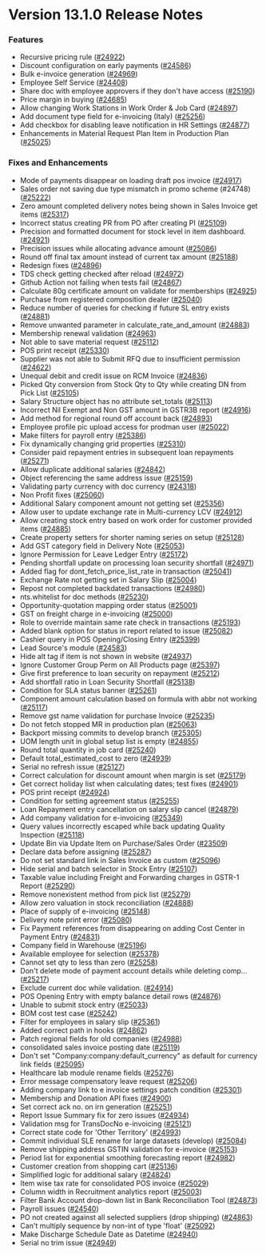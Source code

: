 # Version 13.1.0 Release Notes

### Features

- Recursive pricing rule ([#24922](https://github.com/nts/prodman/pull/24922))
- Discount configuration on early payments ([#24586](https://github.com/nts/prodman/pull/24586))
- Bulk e-invoice generation ([#24969](https://github.com/nts/prodman/pull/24969))
- Employee Self Service ([#24408](https://github.com/nts/prodman/pull/24408))
- Share doc with employee approvers if they don't have access ([#25190](https://github.com/nts/prodman/pull/25190))
- Price margin in buying ([#24685](https://github.com/nts/prodman/pull/24685))
- Allow changing Work Stations in Work Order & Job Card ([#24897](https://github.com/nts/prodman/pull/24897))
- Add document type field for e-invoicing (Italy) ([#25256](https://github.com/nts/prodman/pull/25256))
- Add checkbox for disabling leave notification in HR Settings ([#24877](https://github.com/nts/prodman/pull/24877))
- Enhancements in Material Request Plan Item in Production Plan ([#25025](https://github.com/nts/prodman/pull/25025))


### Fixes and Enhancements
- Mode of payments disappear on loading draft pos invoice ([#24917](https://github.com/nts/prodman/pull/24917))
- Sales order not saving due type mismatch in promo scheme (#24748) ([#25222](https://github.com/nts/prodman/pull/25222))
- Zero amount completed delivery notes being shown in Sales Invoice get items ([#25317](https://github.com/nts/prodman/pull/25317))
- Incorrect status creating PR from PO after creating PI ([#25109](https://github.com/nts/prodman/pull/25109))
- Precision and formatted document for stock level in item dashboard. ([#24921](https://github.com/nts/prodman/pull/24921))
- Precision issues while allocating advance amount ([#25086](https://github.com/nts/prodman/pull/25086))
- Round off final tax amount instead of current tax amount ([#25188](https://github.com/nts/prodman/pull/25188))
- Redesign fixes ([#24896](https://github.com/nts/prodman/pull/24896))
- TDS check getting checked after reload ([#24972](https://github.com/nts/prodman/pull/24972))
- Github Action not failing when tests fail ([#24867](https://github.com/nts/prodman/pull/24867))
- Calculate 80g certificate amount on validate for memberships ([#24925](https://github.com/nts/prodman/pull/24925))
- Purchase from registered composition dealer ([#25040](https://github.com/nts/prodman/pull/25040))
- Reduce number of queries for checking if future SL entry exists ([#24881](https://github.com/nts/prodman/pull/24881))
- Remove unwanted parameter in calculate_rate_and_amount ([#24883](https://github.com/nts/prodman/pull/24883))
- Membership renewal validation ([#24963](https://github.com/nts/prodman/pull/24963))
- Not able to save material request ([#25112](https://github.com/nts/prodman/pull/25112))
- POS print receipt ([#25330](https://github.com/nts/prodman/pull/25330))
- Supplier was not able to Submit RFQ due to insufficient permission ([#24622](https://github.com/nts/prodman/pull/24622))
- Unequal debit and credit issue on RCM Invoice ([#24836](https://github.com/nts/prodman/pull/24836))
- Picked Qty conversion from Stock Qty to Qty while creating DN from Pick List ([#25105](https://github.com/nts/prodman/pull/25105))
- Salary Structure object has no attribute set_totals ([#25113](https://github.com/nts/prodman/pull/25113))
- Incorrect Nil Exempt and Non GST amount in GSTR3B report ([#24916](https://github.com/nts/prodman/pull/24916))
- Add method for regional round off account back ([#24893](https://github.com/nts/prodman/pull/24893))
- Employee profile pic upload access for prodman user ([#25022](https://github.com/nts/prodman/pull/25022))
- Make filters for payroll entry ([#25386](https://github.com/nts/prodman/pull/25386))
- Fix dynamically changing grid properties ([#25310](https://github.com/nts/prodman/pull/25310))
- Consider paid repayment entries in subsequent loan repayments ([#25271](https://github.com/nts/prodman/pull/25271))
- Allow duplicate additional salaries ([#24842](https://github.com/nts/prodman/pull/24842))
- Object referencing the same address issue ([#25159](https://github.com/nts/prodman/pull/25159))
- Validating party currency with doc currency ([#24318](https://github.com/nts/prodman/pull/24318))
- Non Profit fixes ([#25060](https://github.com/nts/prodman/pull/25060))
- Additional Salary component amount not getting set ([#25356](https://github.com/nts/prodman/pull/25356))
- Allow user to update exchange rate in Multi-currency LCV ([#24912](https://github.com/nts/prodman/pull/24912))
- Allow creating stock entry based on work order for customer provided items ([#24885](https://github.com/nts/prodman/pull/24885))
- Create property setters for shorter naming series on setup ([#25128](https://github.com/nts/prodman/pull/25128))
- Add GST category field in Delivery Note ([#25053](https://github.com/nts/prodman/pull/25053))
- Ignore Permission for Leave Ledger Entry ([#25172](https://github.com/nts/prodman/pull/25172))
- Pending shortfall update  on processing loan security shortfall ([#24971](https://github.com/nts/prodman/pull/24971))
- Added flag for dont_fetch_price_list_rate in transaction ([#25041](https://github.com/nts/prodman/pull/25041))
- Exchange Rate not getting set in Salary Slip ([#25004](https://github.com/nts/prodman/pull/25004))
- Repost not completed backdated transactions ([#24980](https://github.com/nts/prodman/pull/24980))
- nts.whitelist for doc methods ([#25230](https://github.com/nts/prodman/pull/25230))
- Opportunity-quotation mapping order status ([#25001](https://github.com/nts/prodman/pull/25001))
- GST on freight charge in e-invoicing ([#25000](https://github.com/nts/prodman/pull/25000))
- Role to override maintain same rate check in transactions ([#25193](https://github.com/nts/prodman/pull/25193))
- Added blank option for status in report related to issue ([#25082](https://github.com/nts/prodman/pull/25082))
- Cashier query in POS Opening/Closing Entry ([#25399](https://github.com/nts/prodman/pull/25399))
- Lead Source's module ([#24583](https://github.com/nts/prodman/pull/24583))
- Hide alt tag if item is not shown in website ([#24937](https://github.com/nts/prodman/pull/24937))
- Ignore Customer Group Perm on All Products page ([#25397](https://github.com/nts/prodman/pull/25397))
- Give first preference to loan security on repayment ([#25212](https://github.com/nts/prodman/pull/25212))
- Add shortfall ratio in Loan Security Shortfall ([#25138](https://github.com/nts/prodman/pull/25138))
- Condition for SLA status banner ([#25261](https://github.com/nts/prodman/pull/25261))
- Component amount calculation based on formula with abbr not working ([#25117](https://github.com/nts/prodman/pull/25117))
- Remove gst name validation for purchase Invoice ([#25235](https://github.com/nts/prodman/pull/25235))
- Do not fetch stopped MR in production plan ([#25063](https://github.com/nts/prodman/pull/25063))
- Backport missing commits to develop branch ([#25305](https://github.com/nts/prodman/pull/25305))
- UOM length unit in global setup list is empty ([#24855](https://github.com/nts/prodman/pull/24855))
- Round total quantity in job card ([#25240](https://github.com/nts/prodman/pull/25240))
- Default total_estimated_cost to zero ([#24939](https://github.com/nts/prodman/pull/24939))
- Serial no refresh issue ([#25127](https://github.com/nts/prodman/pull/25127))
- Correct calculation for discount amount when margin is set ([#25179](https://github.com/nts/prodman/pull/25179))
- Get correct holiday list when calculating dates; test fixes ([#24901](https://github.com/nts/prodman/pull/24901))
- POS print receipt ([#24924](https://github.com/nts/prodman/pull/24924))
- Condition for setting agreement status ([#25255](https://github.com/nts/prodman/pull/25255))
- Loan Repayment entry cancellation on salary slip cancel ([#24879](https://github.com/nts/prodman/pull/24879))
- Add company validation for e-invoicing ([#25349](https://github.com/nts/prodman/pull/25349))
- Query values incorrectly escaped while back updating Quality Inspection ([#25118](https://github.com/nts/prodman/pull/25118))
- Update Bin via Update Item on Purchase/Sales Order  ([#23509](https://github.com/nts/prodman/pull/23509))
- Declare data before assigning ([#25287](https://github.com/nts/prodman/pull/25287))
- Do not set standard link in Sales Invoice as custom ([#25096](https://github.com/nts/prodman/pull/25096))
- Hide serial and batch selector in Stock Entry ([#25107](https://github.com/nts/prodman/pull/25107))
- Taxable value including Freight and Forwarding charges in GSTR-1 Report ([#25290](https://github.com/nts/prodman/pull/25290))
- Remove nonexistent method from pick list ([#25279](https://github.com/nts/prodman/pull/25279))
- Allow zero valuation in stock reconciliation ([#24888](https://github.com/nts/prodman/pull/24888))
- Place of supply of e-invoicing ([#25148](https://github.com/nts/prodman/pull/25148))
- Delivery note print error ([#25080](https://github.com/nts/prodman/pull/25080))
- Fix Payment references from disappearing on adding Cost Center in Payment Entry ([#24831](https://github.com/nts/prodman/pull/24831))
- Company field in Warehouse ([#25196](https://github.com/nts/prodman/pull/25196))
- Available employee for selection ([#25378](https://github.com/nts/prodman/pull/25378))
- Cannot set qty to less than zero ([#25258](https://github.com/nts/prodman/pull/25258))
- Don't delete mode of payment account details while deleting comp… ([#25217](https://github.com/nts/prodman/pull/25217))
- Exclude current doc while validation. ([#24914](https://github.com/nts/prodman/pull/24914))
- POS Opening Entry with empty balance detail rows ([#24876](https://github.com/nts/prodman/pull/24876))
- Unable to submit stock entry ([#25033](https://github.com/nts/prodman/pull/25033))
- BOM cost test case ([#25242](https://github.com/nts/prodman/pull/25242))
- Filter for employees in salary slip ([#25361](https://github.com/nts/prodman/pull/25361))
- Added correct path in hooks ([#24862](https://github.com/nts/prodman/pull/24862))
- Patch regional fields for old companies ([#24988](https://github.com/nts/prodman/pull/24988))
- consolidated sales invoice posting date ([#25119](https://github.com/nts/prodman/pull/25119))
- Don't set "Company:company:default_currency" as default for currency link fields ([#25095](https://github.com/nts/prodman/pull/25095))
- Healthcare lab module rename fields ([#25276](https://github.com/nts/prodman/pull/25276))
- Error message compensatory leave request ([#25206](https://github.com/nts/prodman/pull/25206))
- Adding company link to e invoice settings patch condition ([#25301](https://github.com/nts/prodman/pull/25301))
- Membership and Donation API fixes ([#24900](https://github.com/nts/prodman/pull/24900))
- Set correct ack no. on irn generation ([#25251](https://github.com/nts/prodman/pull/25251))
- Report Issue Summary fix for zero issues ([#24934](https://github.com/nts/prodman/pull/24934))
- Validation msg for TransDocNo e-invoicing ([#25121](https://github.com/nts/prodman/pull/25121))
- Correct state code for 'Other Territory' ([#24993](https://github.com/nts/prodman/pull/24993))
- Commit individual SLE rename for large datasets (develop) ([#25084](https://github.com/nts/prodman/pull/25084))
- Remove shipping address GSTIN validation for e-invoice ([#25153](https://github.com/nts/prodman/pull/25153))
- Period list for exponential smoothing forecasting report ([#24982](https://github.com/nts/prodman/pull/24982))
- Customer creation from shopping cart ([#25136](https://github.com/nts/prodman/pull/25136))
- Simplified logic for additional salary ([#24824](https://github.com/nts/prodman/pull/24824))
- Item wise tax rate for consolidated POS invoice ([#25029](https://github.com/nts/prodman/pull/25029))
- Column width in Recruitment analytics report ([#25003](https://github.com/nts/prodman/pull/25003))
- Filter Bank Account drop-down list in Bank Reconciliation Tool ([#24873](https://github.com/nts/prodman/pull/24873))
- Payroll issues ([#24540](https://github.com/nts/prodman/pull/24540))
- PO not created against all selected suppliers (drop shipping) ([#24863](https://github.com/nts/prodman/pull/24863))
- Can't multiply sequence by non-int of type 'float' ([#25092](https://github.com/nts/prodman/pull/25092))
- Make Discharge Schedule Date as Datetime ([#24940](https://github.com/nts/prodman/pull/24940))
- Serial no trim issue ([#24949](https://github.com/nts/prodman/pull/24949))
